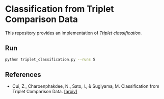 Classification from Triplet Comparison Data
====

This repository provides an implementation of _Triplet classification_.

## Run

```bash
python triplet_classification.py --runs 5
```

## References

+ Cui, Z., Charoenphakdee, N., Sato, I., & Sugiyama, M. Classification from Triplet Comparison Data. [[arxiv]](https://arxiv.org/abs/1907.10225)
